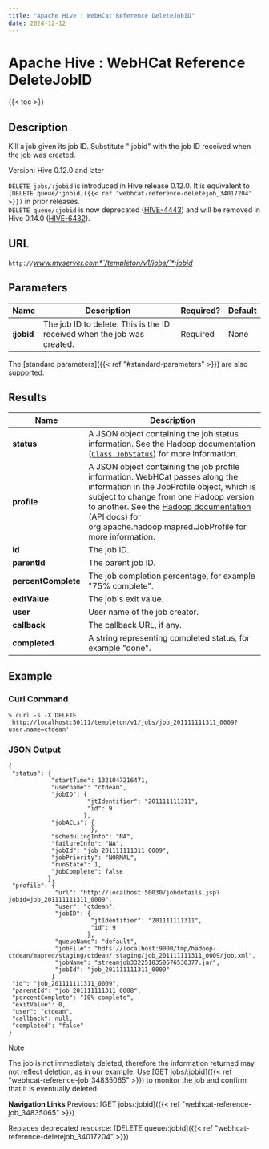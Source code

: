 ```yaml
---
title: "Apache Hive : WebHCat Reference DeleteJobID"
date: 2024-12-12
---
```


# Apache Hive : WebHCat Reference DeleteJobID

{{< toc >}}

## Description

Kill a job given its job ID. Substitute ":jobid" with the job ID received when the job was created.

Version: Hive 0.12.0 and later

`DELETE jobs/:jobid` is introduced in Hive release 0.12.0. It is equivalent to `[DELETE queue/:jobid]({{< ref "webhcat-reference-deletejob_34017204" >}})` in prior releases.  
`DELETE queue/:jobid` is now deprecated ([HIVE-4443](https://issues.apache.org/jira/browse/HIVE-4443)) and will be removed in Hive 0.14.0 ([HIVE-6432](https://issues.apache.org/jira/browse/HIVE-6432)).

## URL

`http://`*www.myserver.com*`/templeton/v1/jobs/`*:jobid*

## Parameters

| Name | Description | Required? | Default |
| --- | --- | --- | --- |
| **:jobid** | The job ID to delete. This is the ID received when the job was created. | Required | None |

The [standard parameters]({{< ref "#standard-parameters" >}}) are also supported.

## Results

| Name | Description |
| --- | --- |
| **status** | A JSON object containing the job status information. See the Hadoop documentation ([`Class JobStatus`](http://hadoop.apache.org/docs/stable/api/org/apache/hadoop/mapred/JobStatus.html)) for more information. |
| **profile** | A JSON object containing the job profile information. WebHCat passes along the information in the JobProfile object, which is subject to change from one Hadoop version to another. See the [Hadoop documentation](http://hadoop.apache.org/docs/) (API docs) for org.apache.hadoop.mapred.JobProfile for more information. |
| **id** | The job ID. |
| **parentId** | The parent job ID. |
| **percentComplete** | The job completion percentage, for example "75% complete". |
| **exitValue** | The job's exit value. |
| **user** | User name of the job creator. |
| **callback** | The callback URL, if any. |
| **completed** | A string representing completed status, for example "done". |

## Example

### Curl Command

```
% curl -s -X DELETE 'http://localhost:50111/templeton/v1/jobs/job_201111111311_0009?user.name=ctdean'

```

### JSON Output

```
{
 "status": {
            "startTime": 1321047216471,
            "username": "ctdean",
            "jobID": {
                      "jtIdentifier": "201111111311",
                      "id": 9
                     },
            "jobACLs": {
                       },
            "schedulingInfo": "NA",
            "failureInfo": "NA",
            "jobId": "job_201111111311_0009",
            "jobPriority": "NORMAL",
            "runState": 1,
            "jobComplete": false
           },
 "profile": {
             "url": "http://localhost:50030/jobdetails.jsp?jobid=job_201111111311_0009",
             "user": "ctdean",
             "jobID": {
                       "jtIdentifier": "201111111311",
                       "id": 9
                      },
             "queueName": "default",
             "jobFile": "hdfs://localhost:9000/tmp/hadoop-ctdean/mapred/staging/ctdean/.staging/job_201111111311_0009/job.xml",
             "jobName": "streamjob3322518350676530377.jar",
             "jobId": "job_201111111311_0009"
            }
 "id": "job_201111111311_0009",
 "parentId": "job_201111111311_0008",
 "percentComplete": "10% complete",
 "exitValue": 0,
 "user": "ctdean",
 "callback": null,
 "completed": "false"
}

```

Note

The job is not immediately deleted, therefore the information returned may not reflect deletion, as in our example. Use [GET jobs/:jobid]({{< ref "webhcat-reference-job_34835065" >}}) to monitor the job and confirm that it is eventually deleted.

**Navigation Links**
Previous: [GET jobs/:jobid]({{< ref "webhcat-reference-job_34835065" >}})



Replaces deprecated resource: [DELETE queue/:jobid]({{< ref "webhcat-reference-deletejob_34017204" >}})

 

 

